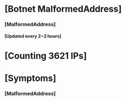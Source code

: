 # [Botnet MalformedAddress]
### [MalformedAddress]
#### [Updated every 2~3 hours]

# [Counting 3621 IPs]

# [Symptoms] 
###   [MalformedAddress]
